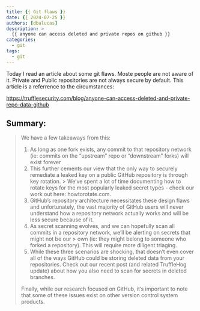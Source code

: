 ```yaml
---
title: {{ Git flaws }}
date: {{ 2024-07-25 }}
authors: [dbalucas]
description: >
  {{ anyone can access deleted and private repos on github }}
categories:
  - git
tags:
  - git
---
```


Today I read an article about some git flaws. Moste people are not aware of it. Private and Public repositories are not always secure by default. This article is a referrence to the circumstances:

https://trufflesecurity.com/blog/anyone-can-access-deleted-and-private-repo-data-github

## Summary:
> 
> We have a few takeaways from this:
> 
> 1. As long as one fork exists, any commit to that repository network (ie: commits on the “upstream” repo or “downstream” forks) will exist forever
>   1. This further cements our view that the only way to securely remediate a leaked key on a public GitHub repository is through key rotation. > We’ve spent a lot of time documenting how to rotate keys for the most popularly leaked secret types - check our work out here: howtorotate.com.
> 2. GitHub’s repository architecture necessitates these design flaws and unfortunately, the vast majority of GitHub users will never understand how a repository network actually works and will be less secure because of it.
> 3. As secret scanning evolves, and we can hopefully scan all commits in a repository network, we’ll be alerting on secrets that might not be our > own (ie: they might belong to someone who forked a repository). This will require more diligent triaging.
> 4.  While these three scenarios are shocking, that doesn’t even cover all of the ways GitHub could be storing deleted data from your repositories. Check out our recent post (and related TruffleHog update) about how you also need to scan for secrets in deleted branches. 
> 
> Finally, while our research focused on GitHub, it’s important to note that some of these issues exist on other version control system products.